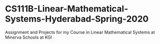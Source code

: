 # CS111B-Linear-Mathematical-Systems-Hyderabad-Spring-2020

Assignment and Projects for my Course in Linear Mathematical Systems at Minerva Schools at KGI
